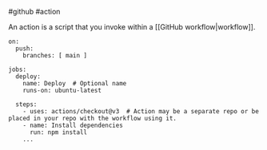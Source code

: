 #github #action

An action is a script that you invoke within a [[GitHub workflow|workflow]].

```
on:
  push:
    branches: [ main ]

jobs:
  deploy:
    name: Deploy  # Optional name
    runs-on: ubuntu-latest

  steps:
    - uses: actions/checkout@v3  # Action may be a separate repo or be placed in your repo with the workflow using it.
    - name: Install dependencies
      run: npm install
    ...
```